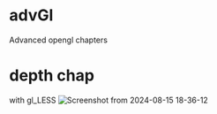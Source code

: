 # advGl
Advanced opengl chapters

# depth chap
with gl_LESS
![Screenshot from 2024-08-15 18-36-12](https://github.com/user-attachments/assets/4125da52-91d3-4037-83b6-abe881c9a63c)

